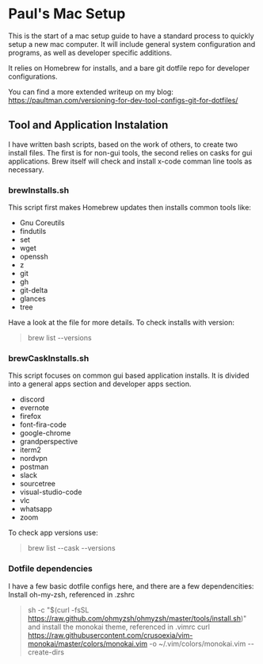 # Paul's Mac Setup
This is the start of a mac setup guide to have a standard process to quickly setup a new mac computer.  It will include general system configuration and programs, as well as developer specific additions.  

It relies on Homebrew for installs, and a bare git dotfile repo for developer configurations.

You can find a more extended writeup on my blog: https://paultman.com/versioning-for-dev-tool-configs-git-for-dotfiles/

## Tool and Application Instalation
I have written bash scripts, based on the work of others, to create two install files.  The first is for non-gui tools, the second relies on casks for gui applications.  Brew itself will check and install x-code comman line tools as necessary.

### brewInstalls.sh
This script first makes Homebrew updates then installs common tools like: 
- Gnu Coreutils
- findutils
- set
- wget
- openssh
- z
- git
- gh
- git-delta
- glances
- tree

Have a look at the file for more details.
To check installs with version:
> brew list --versions

### brewCaskInstalls.sh
This script focuses on common gui based application installs.  It is divided into a general apps section and developer apps section.
- discord
- evernote
- firefox
- font-fira-code
- google-chrome
- grandperspective
- iterm2
- nordvpn
- postman
- slack
- sourcetree
- visual-studio-code
- vlc
- whatsapp
- zoom

To check app versions use:
> brew list --cask --versions

### Dotfile dependencies
I have a few basic dotfile configs here, and there are a few dependencities:
Install oh-my-zsh, referenced in .zshrc
> sh -c "$(curl -fsSL https://raw.github.com/ohmyzsh/ohmyzsh/master/tools/install.sh)"
and install the monokai theme, referenced in .vimrc
> curl https://raw.githubusercontent.com/crusoexia/vim-monokai/master/colors/monokai.vim -o  ~/.vim/colors/monokai.vim --create-dirs 
